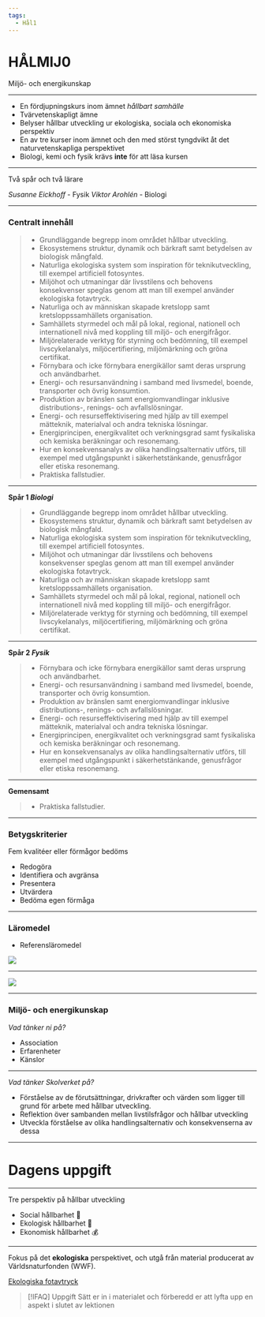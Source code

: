 ```yaml
---
tags:
  - Hål1
---
```


# HÅLMIJ0
Miljö- och energikunskap

---

 - En fördjupningskurs inom ämnet *hållbart samhälle* 
 - Tvärvetenskapligt ämne
 - Belyser hållbar utveckling ur ekologiska, sociala och ekonomiska perspektiv 
 - En av tre kurser inom ämnet och den med störst tyngdvikt åt det naturvetenskapliga perspektivet
 - Biologi, kemi och fysik krävs **inte** för att läsa kursen

---

Två spår och två lärare

*Susanne Eickhoff* - Fysik
*Viktor Arohlén* - Biologi

---

### Centralt innehåll

> - Grundläggande begrepp inom området hållbar utveckling.
> - Ekosystemens struktur, dynamik och bärkraft samt betydelsen av biologisk mångfald.
> - Naturliga ekologiska system som inspiration för teknikutveckling, till exempel artificiell fotosyntes.
> - Miljöhot och utmaningar där livsstilens och behovens konsekvenser speglas genom att man till exempel använder ekologiska fotavtryck.
> - Naturliga och av människan skapade kretslopp samt kretsloppssamhällets organisation.
> - Samhällets styrmedel och mål på lokal, regional, nationell och internationell nivå med koppling till miljö- och energifrågor.
> - Miljörelaterade verktyg för styrning och bedömning, till exempel livscykelanalys, miljöcertifiering, miljömärkning och gröna certifikat.
> - Förnybara och icke förnybara energikällor samt deras ursprung och användbarhet.
> - Energi- och resursanvändning i samband med livsmedel, boende, transporter och övrig konsumtion.
> - Produktion av bränslen samt energiomvandlingar inklusive distributions-, renings- och avfallslösningar.
> - Energi- och resurseffektivisering med hjälp av till exempel mätteknik, materialval och andra tekniska lösningar.
> - Energiprincipen, energikvalitet och verkningsgrad samt fysikaliska och kemiska beräkningar och resonemang.
> - Hur en konsekvensanalys av olika handlingsalternativ utförs, till exempel med utgångspunkt i säkerhetstänkande, genusfrågor eller etiska resonemang.
> - Praktiska fallstudier.

---

**Spår 1 *Biologi***
> - Grundläggande begrepp inom området hållbar utveckling.
> - Ekosystemens struktur, dynamik och bärkraft samt betydelsen av biologisk mångfald.
> - Naturliga ekologiska system som inspiration för teknikutveckling, till exempel artificiell fotosyntes.
> - Miljöhot och utmaningar där livsstilens och behovens konsekvenser speglas genom att man till exempel använder ekologiska fotavtryck.
> - Naturliga och av människan skapade kretslopp samt kretsloppssamhällets organisation.
> - Samhällets styrmedel och mål på lokal, regional, nationell och internationell nivå med koppling till miljö- och energifrågor.
> - Miljörelaterade verktyg för styrning och bedömning, till exempel livscykelanalys, miljöcertifiering, miljömärkning och gröna certifikat.

---

**Spår 2 *Fysik***
> - Förnybara och icke förnybara energikällor samt deras ursprung och användbarhet.
> - Energi- och resursanvändning i samband med livsmedel, boende, transporter och övrig konsumtion.
> - Produktion av bränslen samt energiomvandlingar inklusive distributions-, renings- och avfallslösningar.
> - Energi- och resurseffektivisering med hjälp av till exempel mätteknik, materialval och andra tekniska lösningar.
> - Energiprincipen, energikvalitet och verkningsgrad samt fysikaliska och kemiska beräkningar och resonemang.
> - Hur en konsekvensanalys av olika handlingsalternativ utförs, till exempel med utgångspunkt i säkerhetstänkande, genusfrågor eller etiska resonemang.


---

**Gemensamt**

> - Praktiska fallstudier.

---

### Betygskriterier

Fem kvalitéer eller förmågor bedöms

- Redogöra	
- Identifiera och avgränsa	
- Presentera	
- Utvärdera	
- Bedöma egen förmåga

---

### Läromedel

- Referensläromedel

![](https://hackmd.io/_uploads/HknrCC233.jpg)

---

![](https://hackmd.io/_uploads/SJ20iYQpn.png)

---

### Miljö- och energikunskap

*Vad tänker ni på?*
- Association
- Erfarenheter
- Känslor

---

*Vad tänker Skolverket på?*
- Förståelse av de förutsättningar, drivkrafter och värden som ligger till grund för arbete med hållbar utveckling.
- Reflektion över sambanden mellan livstilsfrågor och hållbar utveckling
- Utveckla förståelse av olika handlingsalternativ och konsekvenserna av dessa

---

# Dagens uppgift

---

Tre perspektiv på hållbar utveckling

- Social hållbarhet 🌇
- Ekologisk hållbarhet 💮
- Ekonomisk hållbarhet 💰

---

Fokus på det **ekologiska** perspektivet, och utgå från material producerat av Världsnaturfonden (WWF).

[Ekologiska fotavtryck](https://www.wwf.se/klimat/ekologiska-fotavtryck/)


>[!IFAQ] Uppgift
>Sätt er in i materialet och förberedd er att lyfta upp en aspekt i slutet av lektionen


